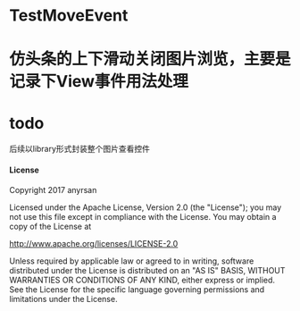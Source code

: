 # TestMoveEvent
# 仿头条的上下滑动关闭图片浏览，主要是记录下View事件用法处理

# todo
  后续以library形式封装整个图片查看控件



#### License
Copyright 2017 anyrsan

Licensed under the Apache License, Version 2.0 (the "License");
you may not use this file except in compliance with the License.
You may obtain a copy of the License at

   http://www.apache.org/licenses/LICENSE-2.0

Unless required by applicable law or agreed to in writing, software
distributed under the License is distributed on an "AS IS" BASIS,
WITHOUT WARRANTIES OR CONDITIONS OF ANY KIND, either express or implied.
See the License for the specific language governing permissions and
limitations under the License.

